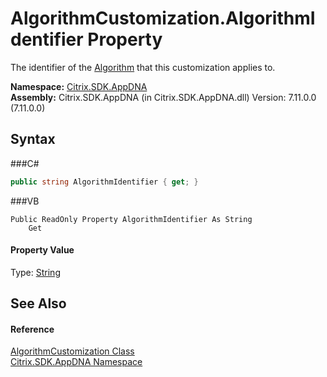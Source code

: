 # AlgorithmCustomization.AlgorithmIdentifier Property 
 

The identifier of the <a href="T_Citrix_SDK_AppDNA_Algorithm">Algorithm</a> that this customization applies to.

**Namespace:**&nbsp;<a href="N_Citrix_SDK_AppDNA">Citrix.SDK.AppDNA</a><br />**Assembly:**&nbsp;Citrix.SDK.AppDNA (in Citrix.SDK.AppDNA.dll) Version: 7.11.0.0 (7.11.0.0)

## Syntax

###C#
```csharp
public string AlgorithmIdentifier { get; }
```

###VB
```vbnet
Public ReadOnly Property AlgorithmIdentifier As String
	Get
```


#### Property Value
Type: <a href="http://msdn2.microsoft.com/en-us/library/s1wwdcbf" target="_blank">String</a>

## See Also


#### Reference
<a href="T_Citrix_SDK_AppDNA_AlgorithmCustomization">AlgorithmCustomization Class</a><br /><a href="N_Citrix_SDK_AppDNA">Citrix.SDK.AppDNA Namespace</a><br />
